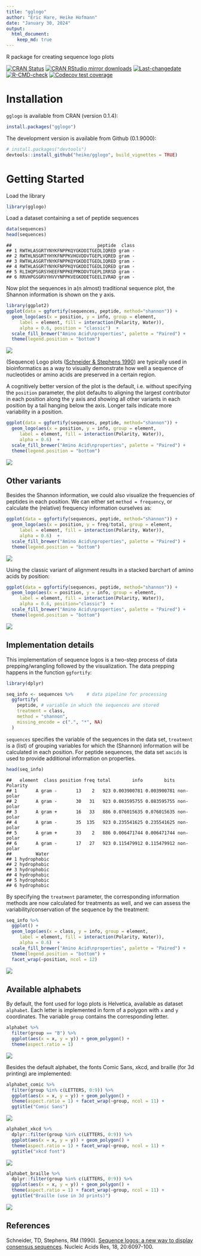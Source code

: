 ```yaml
---
title: "gglogo"
author: "Eric Hare, Heike Hofmann"
date: "January 30, 2024"
output: 
  html_document:
    keep_md: true
---
```




R package for creating sequence logo plots

<!-- badges: start -->
[![CRAN Status](http://www.r-pkg.org/badges/version/gglogo)](https://cran.r-project.org/package=gglogo) [![CRAN RStudio mirror downloads](https://cranlogs.r-pkg.org/badges/last-month/gglogo?color=blue)](https://r-pkg.org/pkg/gglogo)
[![Last-changedate](https://img.shields.io/badge/last%20change-2024--01--30-yellowgreen.svg)](https://github.com/heike/gglogo/commits/main)
[![R-CMD-check](https://github.com/heike/gglogo/actions/workflows/R-CMD-check.yaml/badge.svg)](https://github.com/heike/gglogo/actions/workflows/R-CMD-check.yaml)
[![Codecov test coverage](https://codecov.io/gh/heike/gglogo/branch/main/graph/badge.svg)](https://app.codecov.io/gh/heike/gglogo?branch=main)
<!-- badges: end -->


# Installation

`gglogo` is available from CRAN (version 0.1.4):

```r
install.packages("gglogo")
```


The development version is available from Github (0.1.9000):


```r
# install.packages("devtools")
devtools::install_github("heike/gglogo", build_vignettes = TRUE)
```

# Getting Started

Load the library


```r
library(gglogo)
```

Load a dataset containing a set of peptide sequences


```r
data(sequences)
head(sequences)
```

```
##                                peptide  class
## 1 RWTHLASGRTYNYKFNPPKQYGKDDITGEDLIQRED gram -
## 2 RWTHLNSGRTYHYKFNPPKVHGVDDVTGEPLVQRED gram -
## 3 RWTHLASGRTYNYKFNPPKQYGKDDITGEDLIQRED gram -
## 4 RWTHLASGRTYNYKFNPPKQYGKDDITGEDLIQRED gram -
## 5 RLIHQPSGRSYHEEFNPPKEPMKDDVTGEPLIRRSD gram -
## 6 RRVHPGSGRVYHVVYNPPKVEGKDDETGEELIVRAD gram -
```

Now plot the sequences in a(n almost) traditional sequence plot, the Shannon information is shown on the y axis. 


```r
library(ggplot2)
ggplot(data = ggfortify(sequences, peptide, method="shannon")) +      
  geom_logo(aes(x = position, y = info, group = element, 
     label = element, fill = interaction(Polarity, Water)),
     alpha = 0.6, position = "classic")  +
  scale_fill_brewer("Amino Acid\nproperties", palette = "Paired") +
  theme(legend.position = "bottom") 
```

![](man/figures/unnamed-chunk-5-1.png)<!-- -->

(Sequence) Logo plots ([Schneider & Stephens 1990](https://academic.oup.com/nar/article-abstract/18/20/6097/1141316)) are typically used in bioinformatics as a way to visually demonstrate how well a sequence of nucleotides or amino acids are preserved in a certain region.

A cognitively better version of the plot is the default, i.e. without specifying the `position` parameter, the plot defaults to aligning the largest contributor in each position along the y axis and showing all other variants in each position by a tail hanging below the axis. Longer tails indicate more variability in a position. 


```r
ggplot(data = ggfortify(sequences, peptide, method="shannon")) +      
  geom_logo(aes(x = position, y = info, group = element, 
     label = element, fill = interaction(Polarity, Water)),
     alpha = 0.6)  +
  scale_fill_brewer("Amino Acid\nproperties", palette = "Paired") +
  theme(legend.position = "bottom") 
```

![](man/figures/unnamed-chunk-6-1.png)<!-- -->

## Other variants

Besides the Shannon information, we could also visualize the frequencies of peptides in each position. We can either set `method = frequency`, or calculate the (relative) frequency information ourselves as:


```r
ggplot(data = ggfortify(sequences, peptide, method="shannon")) +      
  geom_logo(aes(x = position, y = freq/total, group = element, 
     label = element, fill = interaction(Polarity, Water)),
     alpha = 0.6)  +
  scale_fill_brewer("Amino Acid\nproperties", palette = "Paired") +
  theme(legend.position = "bottom") 
```

![](man/figures/unnamed-chunk-7-1.png)<!-- -->

Using the classic variant of alignment results in a stacked barchart of amino acids by position:


```r
ggplot(data = ggfortify(sequences, peptide, method="shannon")) +      
  geom_logo(aes(x = position, y = info, group = element, 
     label = element, fill = interaction(Polarity, Water)),
     alpha = 0.6, position="classic")  +
  scale_fill_brewer("Amino Acid\nproperties", palette = "Paired") +
  theme(legend.position = "bottom") 
```

![](man/figures/unnamed-chunk-8-1.png)<!-- -->


## Implementation details 

This implementation of sequence logos is a two-step process of data prepping/wrangling followed by the visualization. 
The data prepping happens in the function `ggfortify`:


```r
library(dplyr)

seq_info <- sequences %>%     # data pipeline for processing
  ggfortify(
    peptide, # variable in which the sequences are stored
    treatment = class,
    method = "shannon",
    missing_encode = c(".", "*", NA)
  )
```

`sequences` specifies the variable of the sequences in the data set, `treatment` is a (list) of grouping variables for which the (Shannon) information will be calculated in each position. For peptide sequences, the data set `aacids` is used to provide additional information on properties. 



```r
head(seq_info)
```

```
##   element  class position freq total        info        bits  Polarity
## 1       A gram -       13    2   923 0.003900781 0.003900781 non-polar
## 2       A gram -       30   31   923 0.083595755 0.083595755 non-polar
## 3       A gram +       16   33   886 0.076015635 0.076015635 non-polar
## 4       A gram -       35  135   923 0.235541625 0.235541625 non-polar
## 5       A gram +       33    2   886 0.006471744 0.006471744 non-polar
## 6       A gram -       17   27   923 0.115479912 0.115479912 non-polar
##         Water
## 1 hydrophobic
## 2 hydrophobic
## 3 hydrophobic
## 4 hydrophobic
## 5 hydrophobic
## 6 hydrophobic
```

By specifying the `treatment` parameter, the corresponding information methods are now calculated for treatments as well, and we can assess the variability/conservation of the sequence by the treatment:


```r
seq_info %>%
  ggplot() + 
  geom_logo(aes(x = class, y = info, group = element, 
     label = element, fill = interaction(Polarity, Water)),
     alpha = 0.6)  +
  scale_fill_brewer("Amino Acid\nproperties", palette = "Paired") +
  theme(legend.position = "bottom") +
  facet_wrap(~position, ncol = 12)
```

![](man/figures/unnamed-chunk-11-1.png)<!-- -->


## Available alphabets


By default, the font used for logo plots is Helvetica, available as dataset `alphabet`. Each letter is implemented in form of a polygon with `x` and `y` coordinates. The variable `group` contains the corresponding letter.


```r
alphabet %>%
  filter(group == "B") %>% 
  ggplot(aes(x = x, y = y)) + geom_polygon() + 
  theme(aspect.ratio = 1)
```

![](man/figures/unnamed-chunk-12-1.png)<!-- -->

Besides the default alphabet, the fonts  Comic Sans, xkcd, and braille (for 3d printing) are implemented:


```r
alphabet_comic %>% 
  filter(group %in% c(LETTERS, 0:9)) %>%
  ggplot(aes(x = x, y = y)) + geom_polygon() + 
  theme(aspect.ratio = 1) + facet_wrap(~group, ncol = 11) + 
  ggtitle("Comic Sans")
```

![](man/figures/unnamed-chunk-13-1.png)<!-- -->

```r
alphabet_xkcd %>% 
  dplyr::filter(group %in% c(LETTERS, 0:9)) %>%
  ggplot(aes(x = x, y = y)) + geom_polygon() + 
  theme(aspect.ratio = 1) + facet_wrap(~group, ncol = 11) + 
  ggtitle("xkcd font")
```

![](man/figures/unnamed-chunk-13-2.png)<!-- -->

```r
alphabet_braille %>% 
  dplyr::filter(group %in% c(LETTERS, 0:9)) %>%
  ggplot(aes(x = x, y = y)) + geom_polygon() + 
  theme(aspect.ratio = 1) + facet_wrap(~group, ncol = 11) + 
  ggtitle("Braille (use in 3d prints)")
```

![](man/figures/unnamed-chunk-13-3.png)<!-- -->


## References

Schneider, TD, Stephens, RM (1990). [Sequence logos: a new way to display consensus sequences](https://academic.oup.com/nar/article-abstract/18/20/6097/1141316). Nucleic Acids Res, 18, 20:6097-100.

